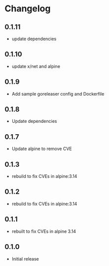 # Changelog

## 0.1.11
* update dependencies

## 0.1.10
* update x/net and alpine
## 0.1.9
* Add sample goreleaser config and Dockerfile

## 0.1.8
* Update dependencies

## 0.1.7
* Update alpine to remove CVE

## 0.1.3
* rebuild to fix CVEs in alpine:3.14
## 0.1.2
* rebuild to fix CVEs in alpine:3.14

## 0.1.1
* rebuilt to fix CVEs in alpine 3.14

## 0.1.0

* Initial release

